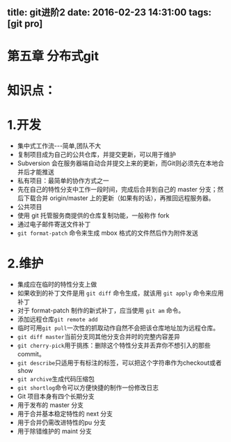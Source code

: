 title: git进阶2
date: 2016-02-23 14:31:00
tags: [git pro]
---
# 第五章 分布式git

# 知识点：
# 1.开发
 - 集中式工作流---简单,团队不大
  - 复制项目成为自己的公共仓库，并提交更新，可以用于维护
 - Subversion 会在服务器端自动合并提交上来的更新，而Git则必须先在本地合并后才能推送
 - 私有项目：最简单的协作方式之一
  - 先在自己的特性分支中工作一段时间，完成后合并到自己的 master 分支；然后下载合并 origin/master 上的更新（如果有的话），再推回远程服务器。
 - 公共项目
  - 使用 git 托管服务商提供的仓库复制功能，一般称作 fork
  - 通过电子邮件寄送文件补丁
  - `git format-patch` 命令来生成 mbox 格式的文件然后作为附件发送
# 2.维护
 - 集成应在临时的特性分支上做
  - 如果收到的补丁文件是用 `git diff` 命令生成，就该用 `git apply` 命令来应用补丁
  - 对于 format-patch 制作的新式补丁，应当使用 `git am` 命令。
 - 添加远程仓库`git remote add`
  - 临时可用`git pull`一次性的抓取动作自然不会把该仓库地址加为远程仓库。
  - `git diff master`当前分支同其他分支合并时的完整内容差异
  - `git cherry-pick`用于挑拣：删除这个特性分支并丢弃你不想引入的那些commit。
  - `git describe`只适用于有标注的标签，可以把这个字符串作为checkout或者show
  - `git archive`生成代码压缩包
  - `git shortlog`命令可以方便快捷的制作一份修改日志
 - Git 项目本身有四个长期分支
  - 用于发布的 master 分支
  - 用于合并基本稳定特性的 next 分支
  - 用于合并仍需改进特性的pu 分支
  - 用于除错维护的 maint 分支
  